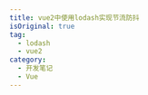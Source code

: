 ```yaml
---
title: vue2中使用lodash实现节流防抖
isOriginal: true
tag:
  - lodash
  - vue2
category:
  - 开发笔记
  - Vue
---
```

